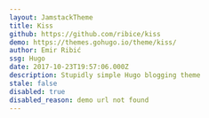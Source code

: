 ```yaml
---
layout: JamstackTheme
title: Kiss
github: https://github.com/ribice/kiss
demo: https://themes.gohugo.io/theme/kiss/
author: Emir Ribić
ssg: Hugo
date: 2017-10-23T19:57:06.000Z
description: Stupidly simple Hugo blogging theme
stale: false
disabled: true
disabled_reason: demo url not found
---
```

